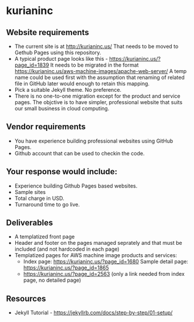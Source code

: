 # kurianinc

## Website requirements

* The current site is at http://kurianinc.us/ That needs to be moved to Gethub Pages using this repository.
* A typical product page looks like this - https://kurianinc.us/?page_id=1839 It needs to be migrated in the format https://kurianinc.us/aws-machine-images/apache-web-server/ A temp name could be used first with the assumption that renaming of related file in GitHub later would enough to retain this mapping.
* Pick a suitable Jekyll theme. No preference.
* There is no one-to-one migration except for the product and service pages. The objctive is to have simpler, professional website that suits our small business in cloud computing.

## Vendor requirements
* You have experience building professional websites using GitHub Pages.
* Github account that can be used to checkin the code.

## Your response would include:
* Experience building Github Pages based websites.
* Sample sites
* Total charge in USD.
* Turnaround time to go live.

## Deliverables
* A templatized front page
* Header and footer on the pages managed seprately and that must be included (and not hardcoded in each page)
* Templatized pages for AWS machine image products and services:
  * Index page: https://kurianinc.us/?page_id=1680 Sample detail page: https://kurianinc.us/?page_id=1865
  * https://kurianinc.us/?page_id=2563 (only a link needed from index page, no detailed page)

## Resources
* Jekyll Tutorial - https://jekyllrb.com/docs/step-by-step/01-setup/
